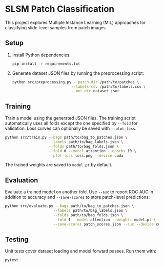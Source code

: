 # SLSM Patch Classification

This project explores Multiple Instance Learning (MIL) approaches for classifying slide-level samples from patch images.

## Setup

1. Install Python dependencies:
   ```bash
   pip install -r requirements.txt
   ```
2. Generate dataset JSON files by running the preprocessing script:
   ```bash
   python src/preprocessing.py --patch-dir /path/to/patches \
                              --labels-csv /path/to/labels.csv \
                              --out-dir dataset_json
   ```

## Training

Train a model using the generated JSON files. The training script automatically
uses all folds except the one specified by `--fold` for validation.
Loss curves can optionally be saved with `--plot-loss`.

```bash
python src/train.py --bags path/to/bag_to_patches.json \
                    --labels path/to/bag_labels.json \
                    --folds path/to/bag_folds.json \
                    --fold 0 --model attention --epochs 10 \
                    --plot-loss loss.png --device cuda
```

The trained weights are saved to `model.pt` by default.

## Evaluation

Evaluate a trained model on another fold. Use `--auc` to report ROC AUC in addition
to accuracy and `--save-scores` to store patch-level predictions:

```bash
python src/evaluate.py --bags path/to/bag_to_patches.json \
                      --labels path/to/bag_labels.json \
                      --folds path/to/bag_folds.json \
                      --fold 1 --model attention --weights model.pt \
                      --save-scores patch_scores.json --auc --device cuda
```

## Testing

Unit tests cover dataset loading and model forward passes. Run them with:

```bash
pytest
```
